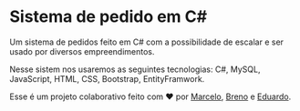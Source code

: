 # Sistema de pedido em C#
Um sistema de pedidos feito em C# com a possibilidade de escalar e ser usado por diversos empreendimentos.

Nesse sistem nos usaremos as seguintes tecnologias: C#, MySQL, JavaScript, HTML, CSS, Bootstrap, EntityFramwork.

Esse é um projeto colaborativo feito com :heart: por [Marcelo](https://github.com/marcelomg07), [Breno](https://github.com/BrenoRBarbosa) e [Eduardo](https://github.com/duribeiro).
